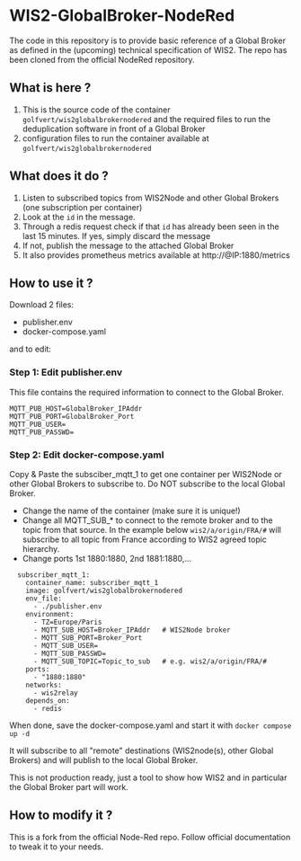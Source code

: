 # WIS2-GlobalBroker-NodeRed

The code in this repository is to provide basic reference of a Global Broker as defined in the (upcoming) technical specification of WIS2.
The repo has been cloned from the official NodeRed repository.

## What is here ?

1. This is the source code of the container `golfvert/wis2globalbrokernodered` and the required files to run the deduplication software in front of a Global Broker
2. configuration files to run the container available at `golfvert/wis2globalbrokernodered`

## What does it do ?

1. Listen to subscribed topics from WIS2Node and other Global Brokers (one subscription per container)
2. Look at the `id` in the message. 
3. Through a redis request check if that `id` has already been seen in the last 15 minutes. If yes, simply discard the message
4. If not, publish the message to the attached Global Broker
5. It also provides prometheus metrics available at http://@IP:1880/metrics

## How to use it ?

Download 2 files:
- publisher.env
- docker-compose.yaml

and to edit:

### Step 1: Edit publisher.env
This file contains the required information to connect to the Global Broker. 
```
MQTT_PUB_HOST=GlobalBroker_IPAddr
MQTT_PUB_PORT=GlobalBroker_Port
MQTT_PUB_USER=
MQTT_PUB_PASSWD=
```

### Step 2: Edit docker-compose.yaml
Copy & Paste the subsciber_mqtt_1 to get one container per WIS2Node or other Global Brokers to subscribe to. Do NOT subscribe to the local Global Broker.
- Change the name of the container (make sure it is unique!)
- Change all MQTT_SUB_* to connect to the remote broker and to the topic from that source. In the example below `wis2/a/origin/FRA/#` will subscribe to all topic from France according to WIS2 agreed topic hierarchy.
- Change ports 1st 1880:1880, 2nd 1881:1880,...

```
  subscriber_mqtt_1:
    container_name: subscriber_mqtt_1
    image: golfvert/wis2globalbrokernodered
    env_file:
      - ./publisher.env
    environment:
      - TZ=Europe/Paris
      - MQTT_SUB_HOST=Broker_IPAddr   # WIS2Node broker
      - MQTT_SUB_PORT=Broker_Port
      - MQTT_SUB_USER=
      - MQTT_SUB_PASSWD=
      - MQTT_SUB_TOPIC=Topic_to_sub   # e.g. wis2/a/origin/FRA/#
    ports:
      - "1880:1880"
    networks:
      - wis2relay
    depends_on:
      - redis
 ```

When done, save the docker-compose.yaml and start it with `docker compose up -d`

It will subscribe to all "remote" destinations (WIS2node(s), other Global Brokers) and will publish to the local Global Broker.

This is not production ready, just a tool to show how WIS2 and in particular the Global Broker part will work.

## How to modify it ?

This is a fork from the official Node-Red repo. Follow official documentation to tweak it to your needs.
